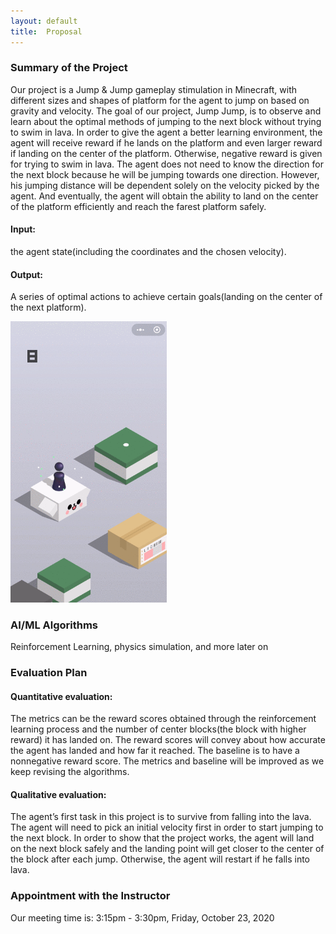 ```yaml
---
layout: default
title:  Proposal
---
```


### Summary of the Project
  Our project is a Jump & Jump gameplay stimulation in Minecraft, with different sizes and shapes of platform for the agent to jump on based on gravity and velocity. The goal of our project, Jump Jump, is to observe and learn about the optimal methods of jumping to the next block without trying to swim in lava. In order to give the agent a better learning environment, the agent will receive reward if he lands on the platform and even larger reward if landing on the center of the platform. Otherwise, negative reward is given for trying to swim in lava. The agent does not need to know the direction for the next block because he will be jumping towards one direction. However, his jumping distance will be dependent solely on the velocity picked by the agent. And eventually, the agent will obtain the ability to land on the center of the platform efficiently and reach the farest platform safely.

#### Input: 
the agent state(including the coordinates and the chosen velocity).

#### Output: 
A series of optimal actions to achieve certain goals(landing on the center of the next platform).

<img src="image/wechatDemo.gif" width=250><br>

### AI/ML Algorithms
Reinforcement Learning, physics simulation, and more later on


### Evaluation Plan

#### Quantitative evaluation: 
The metrics can be the reward scores obtained through the reinforcement learning process and the number of center blocks(the block with higher reward) it has landed on. The reward scores will convey about how accurate the agent has landed and how far it reached. The baseline is to have a nonnegative reward score. The metrics and baseline will be improved as we keep revising the algorithms. 

#### Qualitative evaluation:
The agent’s first task in this project is to survive from falling into the lava. The agent will need to pick an initial velocity first in order to start jumping to the next block.  In order to show that the project works, the agent will land on the next block safely and the landing point will get closer to the center of the block after each jump. Otherwise, the agent will restart if he falls into lava.


### Appointment with the Instructor

Our meeting time is: 3:15pm - 3:30pm, Friday, October 23, 2020
